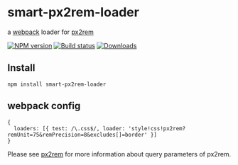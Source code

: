 # smart-px2rem-loader

a [webpack](http://webpack.github.io/) loader for [px2rem](https://github.com/songsiqi/px2rem)

[![NPM version][npm-image]][npm-url]
[![Build status][travis-image]][travis-url]
[![Downloads][downloads-image]][downloads-url]

[npm-image]: https://img.shields.io/npm/v/px2rem-loader.svg
[npm-url]: https://npmjs.org/package/px2rem-loader
[travis-image]: https://img.shields.io/travis/Jinjiang/px2rem-loader.svg
[travis-url]: https://travis-ci.org/Jinjiang/px2rem-loader
[downloads-image]: http://img.shields.io/npm/dm/px2rem-loader.svg
[downloads-url]: https://npmjs.org/package/px2rem-loader

## Install

`npm install smart-px2rem-loader`

## webpack config

```
{
  loaders: [{ test: /\.css$/, loader: 'style!css!px2rem?remUnit=75&remPrecision=8&excludes[]=border' }]
}
```

Please see [px2rem](https://github.com/songsiqi/px2rem) for more information about query parameters of px2rem.
